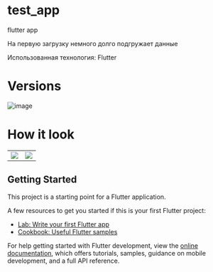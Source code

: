 # test_app
flutter app

На первую загрузку немного долго подгружает данные

Использованная технология: Flutter

# Versions
![image](https://github.com/n0ndescr1pt/FlutterSber/assets/112966572/9d068dd3-56e8-4a33-b854-a07eaf12b0e4)

# How it look
<table >
  <tr>
    <td><img src="https://github.com/n0ndescr1pt/getImageFromWebSite/assets/112966572/aaacb157-ae23-4fc7-bcad-ff7ceb177417"/></td>
    <td><img src="https://github.com/n0ndescr1pt/getImageFromWebSite/assets/112966572/4810bdda-32f1-4006-af74-ed7da784aadf"/></td>
  </tr>
</table>

## Getting Started

This project is a starting point for a Flutter application.

A few resources to get you started if this is your first Flutter project:

- [Lab: Write your first Flutter app](https://docs.flutter.dev/get-started/codelab)
- [Cookbook: Useful Flutter samples](https://docs.flutter.dev/cookbook)

For help getting started with Flutter development, view the
[online documentation](https://docs.flutter.dev/), which offers tutorials,
samples, guidance on mobile development, and a full API reference.
